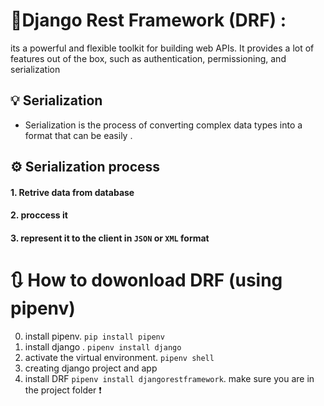 # 📑Django Rest Framework (DRF) :
its a powerful and flexible toolkit for building web APIs. It
provides a lot of features out of the box, such as authentication, permissioning, and serialization

## 💡 Serialization
- Serialization is the process of converting complex data types into a format that can be easily .



## ⚙️ Serialization process
#### 1. Retrive data from database
#### 2. proccess it 
#### 3. represent it to the client in `JSON` or `XML` format

# 🔃 How to dowonload DRF (using pipenv)
0. install pipenv. `pip install pipenv`
1. install django . `pipenv install django`
2. activate the virtual environment. `pipenv shell`
3. creating django project and app
4. install DRF `pipenv install djangorestframework`. make sure you are in the project folder ❗